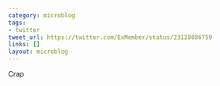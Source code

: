 ```yaml
---
category: microblog
tags:
- twitter
tweet_url: https://twitter.com/ExMember/status/23128086759
links: []
layout: microblog
---
```

Crap
